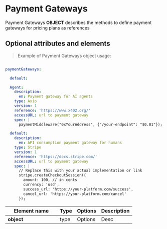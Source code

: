 # Payment Gateways

Payment Gateways **OBJECT** describes the methods to define payment gateways for pricing plans as references

## Optional attributes and elements

> Example of Payment Gateways object usage:

```yml

paymentGateways:

  default:

  Agent:
    description:
      en: Payment gateway for AI agents
    type: Axio
    version: 1
    reference: 'https://www.x402.org/'
    accessURL: url to payment gateway
    spec: |
      paymentMiddleware("0xYourAddress", {"/your-endpoint": "$0.01"});

  default:
    description:
      en: API consumption payment gateway for humans
    type: Stripe
    version: 1
    reference: 'https://docs.stripe.com/'
    accessURL: url to payment gateway
    spec: |
      // Replace this with your actual implementation or link
      stripe.createCheckoutSession({
        amount: 100, // in cents
        currency: 'usd',
        success_url: 'https://your-platform.com/success',
        cancel_url: 'https://your-platform.com/cancel'
      });

```

| <div style="width:150px">Element name</div>   | Type  | Options  | Description  |
|---|---|---|---|
| **object** | type | Options | Desc |
